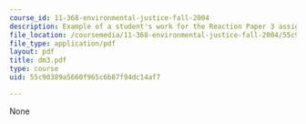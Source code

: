 ```yaml
---
course_id: 11-368-environmental-justice-fall-2004
description: Example of a student's work for the Reaction Paper 3 assignment.
file_location: /coursemedia/11-368-environmental-justice-fall-2004/55c90389a5660f965c6b87f94dc14af7_dm3.pdf
file_type: application/pdf
layout: pdf
title: dm3.pdf
type: course
uid: 55c90389a5660f965c6b87f94dc14af7

---
```

None